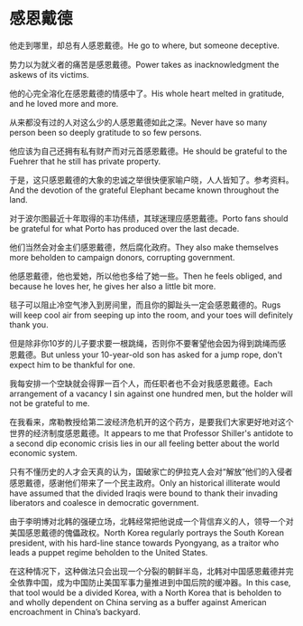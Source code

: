# 感恩戴德

<p><span class="chinese">他走到哪里，却总有人感恩戴德。</span><span class="english">He go to where, but someone deceptive.</span></p>

<p><span class="chinese">势力以为就义者的痛苦是感恩戴德。</span><span class="english">Power takes as inacknowledgment the askews of its victims.</span></p>

<p><span class="chinese">他的心完全溶化在感恩戴德的情感中了。</span><span class="english">His whole heart melted in gratitude, and he loved more and more.</span></p>

<p><span class="chinese">从来都没有过的人对这么少的人感恩戴德如此之深。</span><span class="english">Never have so many person been so deeply gratitude to so few persons.</span></p>

<p><span class="chinese">他应该为自己还拥有私有财产而对元首感恩戴德。</span><span class="english">He should be grateful to the Fuehrer that he still has private property.</span></p>

<p><span class="chinese">于是，这只感恩戴德的大象的忠诚之举很快便家喻户晓，人人皆知了。参考资料。</span><span class="english">And the devotion of the grateful Elephant became known throughout the land.</span></p>

<p><span class="chinese">对于波尔图最近十年取得的丰功伟绩，其球迷理应感恩戴德。</span><span class="english">Porto fans should be grateful for what Porto has produced over the last decade.</span></p>

<p><span class="chinese">他们当然会对金主们感恩戴德，然后腐化政府。</span><span class="english">They also make themselves more beholden to campaign donors, corrupting government.</span></p>

<p><span class="chinese">他感恩戴德，他也爱她，所以他也多给了她一些。</span><span class="english">Then he feels obliged, and because he loves her, he gives her also a little bit more.</span></p>

<p><span class="chinese">毯子可以阻止冷空气渗入到房间里，而且你的脚趾头一定会感恩戴德的。</span><span class="english">Rugs will keep cool air from seeping up into the room, and your toes will definitely thank you.</span></p>

<p><span class="chinese">但是除非你10岁的儿子要求要一根跳绳，否则你不要奢望他会因为得到跳绳而感恩戴德。</span><span class="english">But unless your 10-year-old son has asked for a jump rope, don't expect him to be thankful for one.</span></p>

<p><span class="chinese">我每安排一个空缺就会得罪一百个人，而任职者也不会对我感恩戴德。</span><span class="english">Each arrangement of a vacancy I sin against one hundred men, but the holder will not be grateful to me.</span></p>

<p><span class="chinese">在我看来，席勒教授给第二波经济危机开的这个药方，是要我们大家更好地对这个世界的经济制度感恩戴德。</span><span class="english">It appears to me that Professor Shiller's antidote to a second dip economic crisis lies in our all feeling better about the world economic system.</span></p>

<p><span class="chinese">只有不懂历史的人才会天真的认为，国破家亡的伊拉克人会对“解放”他们的入侵者感恩戴德，感谢他们带来了一个民主政府。</span><span class="english">Only an historical illiterate would have assumed that the divided Iraqis were bound to thank their invading liberators and coalesce in democratic government.</span></p>

<p><span class="chinese">由于李明博对北韩的强硬立场，北韩经常把他说成一个背信弃义的人，领导一个对美国感恩戴德的傀儡政权。</span><span class="english">North Korea regularly portrays the South Korean president, with his hard-line stance towards Pyongyang, as a traitor who leads a puppet regime beholden to the United States.</span></p>

<p><span class="chinese">在这种情况下，这种做法只会出现一个分裂的朝鲜半岛，北韩对中国感恩戴德并完全依靠中国，成为中国防止美国军事力量推进到中国后院的缓冲器。</span><span class="english">In this case, that tool would be a divided Korea, with a North Korea that is beholden to and wholly dependent on China serving as a buffer against American encroachment in China’s backyard.</span></p>

